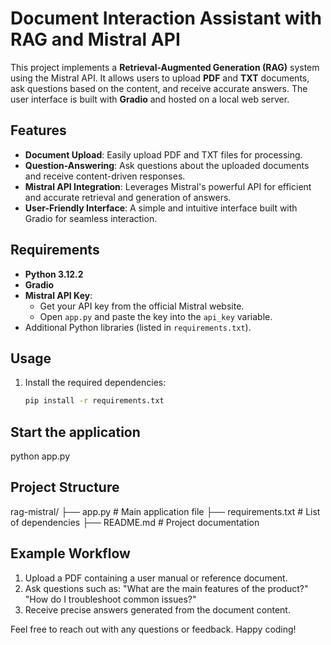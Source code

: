 # Document Interaction Assistant with RAG and Mistral API

This project implements a **Retrieval-Augmented Generation (RAG)** system using the Mistral API. It allows users to upload **PDF** and **TXT** documents, ask questions based on the content, and receive accurate answers. The user interface is built with **Gradio** and hosted on a local web server.

## Features

- **Document Upload**: Easily upload PDF and TXT files for processing.
- **Question-Answering**: Ask questions about the uploaded documents and receive content-driven responses.
- **Mistral API Integration**: Leverages Mistral's powerful API for efficient and accurate retrieval and generation of answers.
- **User-Friendly Interface**: A simple and intuitive interface built with Gradio for seamless interaction.

## Requirements

- **Python 3.12.2**
- **Gradio**
- **Mistral API Key**:
  - Get your API key from the official Mistral website.
  - Open `app.py` and paste the key into the `api_key` variable.
- Additional Python libraries (listed in `requirements.txt`).

## Usage

1. Install the required dependencies:
   ```bash
   pip install -r requirements.txt

## Start the application

python app.py

## Project Structure

rag-mistral/
├── app.py                 # Main application file
├── requirements.txt       # List of dependencies
├── README.md              # Project documentation

## Example Workflow

1. Upload a PDF containing a user manual or reference document.
2. Ask questions such as:
      "What are the main features of the product?"
      "How do I troubleshoot common issues?"
3. Receive precise answers generated from the document content.

Feel free to reach out with any questions or feedback. Happy coding!
